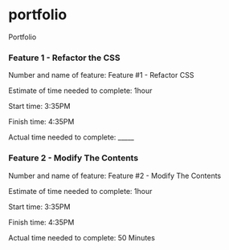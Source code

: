 # portfolio
Portfolio

### Feature 1 - Refactor the CSS

Number and name of feature: Feature #1 - Refactor CSS

Estimate of time needed to complete: 1hour

Start time: 3:35PM

Finish time: 4:35PM

Actual time needed to complete: _____



### Feature 2 - Modify The Contents

Number and name of feature: Feature #2 - Modify The Contents

Estimate of time needed to complete: 1hour

Start time: 3:35PM

Finish time: 4:35PM

Actual time needed to complete: 50 Minutes


